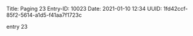 Title: Paging 23
Entry-ID: 10023
Date: 2021-01-10 12:34
UUID: 1fd42ccf-85f2-5614-a1d5-f41aa7f1723c

entry 23
